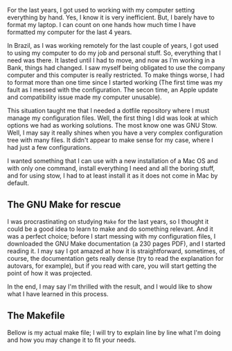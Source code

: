 For the last years, I got used to working with my computer setting everything by hand. Yes, I know 
it is very inefficient. But, I barely have to format my laptop. I can count on one hands how much 
time I have formatted my computer for the last 4 years.

In Brazil, as I was working remotely for the last couple of years, I got used to using my computer 
to do my job and personal stuff. So, everything that I need was there. It lasted until I had to
move, and now as I'm working in a Bank, things had changed. I saw myself being obligated to use the
company computer and this computer is really restricted. To make things worse, I had to format more
than one time since I started working (The first time was my fault as I messed with the 
configuration. The secon time, an Apple update and compatibility issue made my computer unusable).

This situation taught me that I needed a dotfile repository where I must manage my configuration
files.  Well, the first thing I did was look at which options we had as working solutions. The most
know one was GNU Stow. Well, I may say it really shines when you have a very complex configuration
tree with many files. It didn't appear to make sense for my case, where I had just a few
configurations.

I wanted something that I can use with a new installation of a Mac OS and with only one command,
install everything I need and all the boring stuff, and for using stow, I had to at least install
it as it does not come in Mac by default.

## The GNU Make for rescue

I was procrastinating on studying `Make` for the last years, so I thought it could be a good idea
to learn to make and do something relevant. And it was a perfect choice; before I start messing
with my configuration files, I downloaded the GNU Make documentation (a 230 pages PDF), and I
started reading it. I may say I got amazed at how it is straightforward, sometimes, of course, the
documentation gets really dense (try to read the explanation for autovars, for example), but if you
read with care, you will start getting the point of how it was projected.

In the end, I may say I'm thrilled with the result, and I would like to show what I have learned in
this process.

## The Makefile

Bellow is my actual make file; I will try to explain line by line what I'm doing and how you may
change it to fit your needs.

<Make file goes here>
